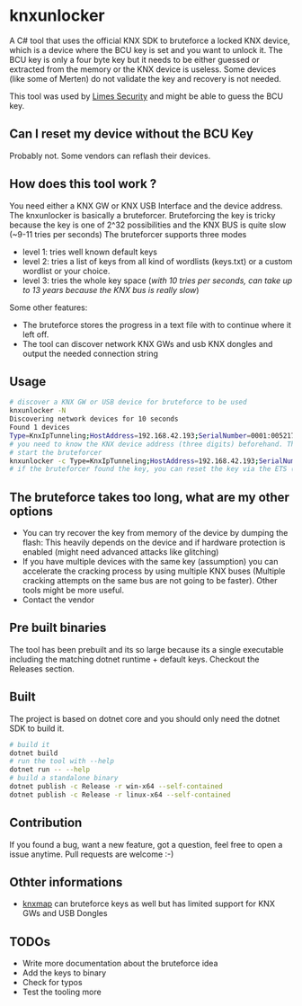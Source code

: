 # knxunlocker

A C# tool that uses the official KNX SDK to bruteforce a locked KNX device, which is a device where the BCU key is set and you want to unlock it.
The BCU key is only a four byte key but it needs to be either guessed or extracted from the memory or the KNX device is useless. Some devices (like some of Merten) do not validate the key and recovery is not needed. 

This tool was used by [Limes Security](https://limessecurity.com/en/knxlock/) and might be able to guess the BCU key. 

## Can I reset my device without the BCU Key 

Probably not. Some vendors can reflash their devices. 

## How does this tool work ?

You need either a KNX GW or KNX USB Interface and the device address. The knxunlocker is basically a bruteforcer. Bruteforcing the key is tricky because the key is one of 2^32 possibilities and the KNX BUS is quite slow (~9-11 tries per seconds)
The bruteforcer supports three modes 
* level 1: tries well known default keys
* level 2: tries a list of keys from all kind of wordlists (keys.txt) or a custom wordlist or your choice.
* level 3: tries the whole key space (*with 10 tries per seconds, can take up to 13 years because the KNX bus is really slow*)


Some other features: 
* The bruteforce stores the progress in a text file with to continue where it left off.  
* The tool can discover network KNX GWs and usb KNX dongles and output the needed connection string

## Usage 

```bash
# discover a KNX GW or USB device for bruteforce to be used
knxunlocker -N 
Discovering network devices for 10 seconds
Found 1 devices
Type=KnxIpTunneling;HostAddress=192.168.42.193;SerialNumber=0001:0052177F;ProtocolType=Tcp;UseNat=True
# you need to know the KNX device address (three digits) beforehand. This can be easily detected by clicking the program button on the device
# start the bruteforcer 
knxunlocker -c Type=KnxIpTunneling;HostAddress=192.168.42.193;SerialNumber=0001:0052177F;ProtocolType=Tcp;UseNat=True -t 1.1.62
# if the bruteforcer found the key, you can reset the key via the ETS (KNX engineering Software)
```

## The bruteforce takes too long, what are my other options

* You can try recover the key from memory of the device by dumping the flash: This heavily depends on the device and if hardware protection is enabled (might need advanced attacks like glitching)
* If you have multiple devices with the same key (assumption) you can accelerate the cracking process by using multiple KNX buses (Multiple cracking attempts on the same bus are not going to be faster). Other tools might be more useful. 
* Contact the vendor 

## Pre built binaries

The tool has been prebuilt and its so large because its a single executable including the matching dotnet runtime + default keys. Checkout the Releases section. 

## Built

The project is based on dotnet core and you should only need the dotnet SDK to build it.

```bash
# build it
dotnet build
# run the tool with --help
dotnet run -- --help
# build a standalone binary
dotnet publish -c Release -r win-x64 --self-contained
dotnet publish -c Release -r linux-x64 --self-contained
```

## Contribution 

If you found a bug, want a new feature, got a question, feel free to open a issue anytime. 
Pull requests are welcome :-)

## Othter informations
* [knxmap](https://github.com/takeshixx/knxmap) can bruteforce keys as well but has limited support for KNX GWs and USB Dongles

## TODOs
* Write more documentation about the bruteforce idea
* Add the keys to binary 
* Check for typos
* Test the tooling more
